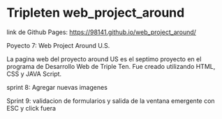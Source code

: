 # Tripleten web_project_around


link de Github Pages:
https://98141.github.io/web_project_around/

Poyecto 7: Web Project Around U.S.

La pagina web del proyecto around US es el septimo proyecto en el programa de Desarrollo Web de Triple Ten. Fue creado utilizando HTML, CSS y JAVA Script.

sprint 8: Agregar nuevas imagenes 

Sprint 9: validacion de formularios y salida de la ventana emergente con ESC y click fuera

